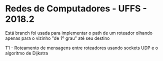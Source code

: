 # Redes de Computadores - UFFS - 2018.2

Está branch foi usada para implementar o path de um roteador olhando apenas para o vizinho "de 1º grau" até seu destino

T1 - Roteamento de mensagens entre roteadores usando sockets UDP e o algoritmo de Dijkstra
